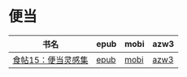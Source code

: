 # 便当

| 书名 | epub | mobi | azw3 |
| --- | --- | --- | --- |
| [食帖15：便当灵感集](http://ct.dalanmei.com/f/31084289-571815047-9e419b) | [epub](http://ct.dalanmei.com/f/31084289-571815047-9e419b) | [mobi](http://ct.dalanmei.com/f/31084289-571544779-970e14) | [azw3](http://ct.dalanmei.com/f/31084289-572197709-280d57) |
